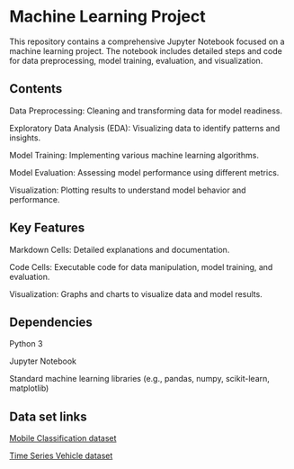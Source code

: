 # Machine Learning Project

This repository contains a comprehensive Jupyter Notebook focused on a machine learning project. The notebook includes detailed steps and code for data preprocessing, model training, evaluation, and visualization.

## Contents

Data Preprocessing: Cleaning and transforming data for model readiness.

Exploratory Data Analysis (EDA): Visualizing data to identify patterns and insights.

Model Training: Implementing various machine learning algorithms.

Model Evaluation: Assessing model performance using different metrics.

Visualization: Plotting results to understand model behavior and performance.

## Key Features
Markdown Cells: Detailed explanations and documentation.

Code Cells: Executable code for data manipulation, model training, and evaluation.

Visualization: Graphs and charts to visualize data and model results.

## Dependencies
Python 3

Jupyter Notebook

Standard machine learning libraries (e.g., pandas, numpy, scikit-learn, matplotlib)

## Data set links

[Mobile Classification dataset](https://www.kaggle.com/datasets/iabhishekofficial/mobile-price-classification?select=train.csv)

[Time Series Vehicle dataset](https://www.kaggle.com/datasets/ddosad/vehicle-accidents)
